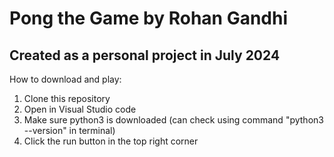 # Pong the Game by Rohan Gandhi
## Created as a personal project in July 2024

How to download and play:
1. Clone this repository
2. Open in Visual Studio code
3. Make sure python3 is downloaded (can check using command "python3 --version" in terminal)
4. Click the run button in the top right corner
